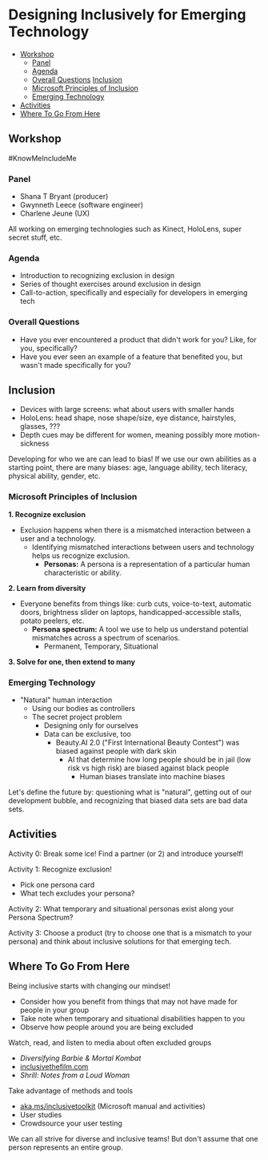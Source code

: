 # Designing Inclusively for Emerging Technology

* [Workshop](#workshop)
  * [Panel](#panel)
  * [Agenda](#agenda)
  * [Overall Questions](#overall-questions)
 [Inclusion](#inclusion)
  * [Microsoft Principles of Inclusion](#microsoft-principles-of-inclusion)
  * [Emerging Technology](#emerging-technology)
* [Activities](#activities)
* [Where To Go From Here](#where-to-go-from-here)

## Workshop
\#KnowMeIncludeMe

### Panel

* Shana T Bryant (producer)
* Gwynneth Leece (software engineer)
* Charlene Jeune (UX)

All working on emerging technologies such as Kinect, HoloLens, super secret stuff, etc.

### Agenda

* Introduction to recognizing exclusion in design
* Series of thought exercises around exclusion in design
* Call-to-action, specifically and especially for developers in emerging tech

### Overall Questions
* Have you ever encountered a product that didn't work for you? Like, for you, specifically?
* Have you ever seen an example of a feature that benefited you, but wasn't made specifically for you?

## Inclusion

* Devices with large screens: what about users with smaller hands
* HoloLens: head shape, nose shape/size, eye distance, hairstyles, glasses, ???
* Depth cues may be different for women, meaning possibly more motion-sickness

Developing for who we are can lead to bias! If we use our own abilities as a starting point, there are many biases: age, language ability, tech literacy, physical ability, gender, etc.

### Microsoft Principles of Inclusion

**1. Recognize exclusion**
  * Exclusion happens when there is a mismatched interaction between a user and a technology.
    * Identifying mismatched interactions between users and technology helps us recognize exclusion.
      * **Personas:** A persona is a representation of a particular human characteristic or ability.

**2. Learn from diversity**
  * Everyone benefits from things like: curb cuts, voice-to-text, automatic doors, brightness slider on laptops, handicapped-accessible stalls, potato peelers, etc.
    * **Persona spectrum:** A tool we use to help us understand potential mismatches across a spectrum of scenarios.
        * Permanent, Temporary, Situational

**3. Solve for one, then extend to many**

### Emerging Technology

* "Natural" human interaction
  * Using our bodies as controllers
  * The secret project problem
    * Designing only for ourselves
    * Data can be exclusive, too
      * Beauty.AI 2.0 ("First International Beauty Contest") was biased against people with dark skin
        * AI that determine how long people should be in jail (low risk vs high risk) are biased against black people
          * Human biases translate into machine biases

Let's define the future by: questioning what is "natural", getting out of our development bubble, and recognizing that biased data sets are bad data sets.

## Activities

Activity 0: Break some ice! Find a partner (or 2) and introduce yourself!

Activity 1: Recognize exclusion!

* Pick one persona card
* What tech excludes your persona?

Activity 2: What temporary and situational personas exist along your Persona Spectrum?

Activity 3: Choose a product (try to choose one that is a mismatch to your persona) and think about inclusive solutions for that emerging tech.

## Where To Go From Here

Being inclusive starts with changing our mindset!

* Consider how you benefit from things that may not have made for people in your group
* Take note when temporary and situational disabilities happen to you
* Observe how people around you are being excluded

Watch, read, and listen to media about often excluded groups
* *Diversifying Barbie & Mortal Kombat*
* [inclusivethefilm.com](http:s//inclusivethefilm.com)
* *Shrill: Notes from a Loud Woman*

Take advantage of methods and tools
* [aka.ms/inclusivetoolkit](https://aka.ms/inclusivetoolkit) (Microsoft manual and activities)
* User studies
* Crowdsource your user testing

We can all strive for diverse and inclusive teams! But don't assume that one person represents an entire group.
